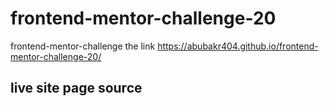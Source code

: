 # frontend-mentor-challenge-20
frontend-mentor-challenge the link https://abubakr404.github.io/frontend-mentor-challenge-20/
## live site page source 
